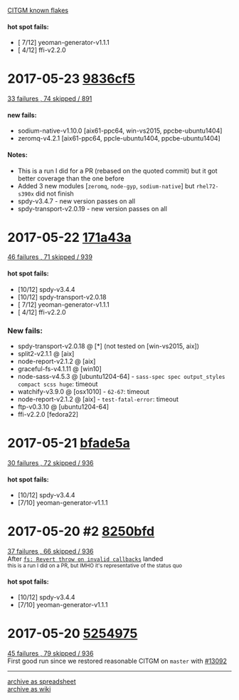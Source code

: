 [CITGM known flakes](https://github.com/nodejs/node/wiki/CITGM-know-flakes)

#### hot spot fails:
  * [ 7/12] yeoman-generator-v1.1.1
  * [ 4/12] ffi-v2.2.0

# 2017-05-23 [9836cf5](https://github.com/nodejs/node/commit/9836cf571708a82396218957cacb3ed1ed468d05)
  [33 failures , 74 skipped / 891](https://ci.nodejs.org/view/Node.js-citgm/job/citgm-smoker/823/testReport/)  
  #### new fails:
  * sodium-native-v1.10.0 [aix61-ppc64, win-vs2015, ppcbe-ubuntu1404]
  * zeromq-v4.2.1 [aix61-ppc64, ppcle-ubuntu1404, ppcbe-ubuntu1404]
  #### Notes:
  * This is a run I did for a PR (rebased on the quoted commit) but it got better coverage than the one before
  * Added 3 new modules [`zeromq`, `node-gyp`, `sodium-native`] but `rhel72-s390x` did not finish
  * spdy-v3.4.7 - new version passes on all  
  * spdy-transport-v2.0.19 - new version passes on all  

# 2017-05-22 [171a43a](https://github.com/nodejs/node/commit/171a43a98685d5cca6710d2d6bf4d20008de3426)
  [46 failures , 71 skipped / 939](https://ci.nodejs.org/job/citgm-smoker/811/testReport/)
  #### hot spot fails:
  * [10/12] spdy-v3.4.4
  * [10/12] spdy-transport-v2.0.18
  * [ 7/12] yeoman-generator-v1.1.1
  * [ 4/12] ffi-v2.2.0
  ### New fails:
  * spdy-transport-v2.0.18 @ [*] (not tested on [win-vs2015, aix])
  * split2-v2.1.1 @ [aix]
  * node-report-v2.1.2 @ [aix]
  * graceful-fs-v4.1.11 @ [win10]
  * node-sass-v4.5.3 @ [ubuntu1204-64] - `sass-spec spec output_styles compact scss huge`: timeout
  * watchify-v3.9.0 @ [osx1010] - `62-67`: timeout
  * node-report-v2.1.2 @ [aix] - `test-fatal-error`: timeout
  * ftp-v0.3.10 @ [ubuntu1204-64]
  * ffi-v2.2.0 [fedora22]

# 2017-05-21 [bfade5a](https://github.com/nodejs/node/commit/bfade5aacd639fbac920647bf1ca4a6fb6df9e0d)
  [30 failures , 72 skipped / 936](https://ci.nodejs.org/view/Node.js-citgm/job/citgm-smoker/806/testReport/)  
  #### hot spot fails:
  * [10/12] spdy-v3.4.4
  * [7/10] yeoman-generator-v1.1.1

# 2017-05-20 #2 [8250bfd](https://github.com/nodejs/node/commit/8250bfd1e5188d5dada58aedf7a991e959d5eaa9)
  [37 failures , 66 skipped / 936](https://ci.nodejs.org/view/Node.js-citgm/job/citgm-smoker/805/testReport/)  
  After [`fs: Revert throw on invalid callbacks`](https://github.com/nodejs/node/pull/12976) landed  
  <sub>this is a run I did on a PR, but IMHO it's representative of the status quo</sub>
  #### hot spot fails:
  * [10/12] spdy-v3.4.4
  * [7/10] yeoman-generator-v1.1.1  

# 2017-05-20 [5254975](https://github.com/nodejs/node/commit/525497596a51ef2e6653b930ca525046d27c9fd5)
  [45 failures , 79 skipped / 936](https://ci.nodejs.org/view/Node.js-citgm/job/citgm-smoker/801/testReport/)  
  First good run since we restored reasonable CITGM on `master` with [#13092](https://github.com/nodejs/node/pull/13092)

---

[archive as spreadsheet](https://docs.google.com/spreadsheets/d/1VimEU1-gQ4aOIZxGGRqD8XVeriMUrM7nzBKgxxLQYlc/pubhtml)  
[archive as wiki](https://github.com/nodejs/node/wiki/CITGM-results-table)
